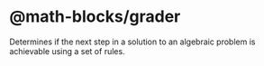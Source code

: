 # @math-blocks/grader

Determines if the next step in a solution to an algebraic problem is achievable
using a set of rules.
